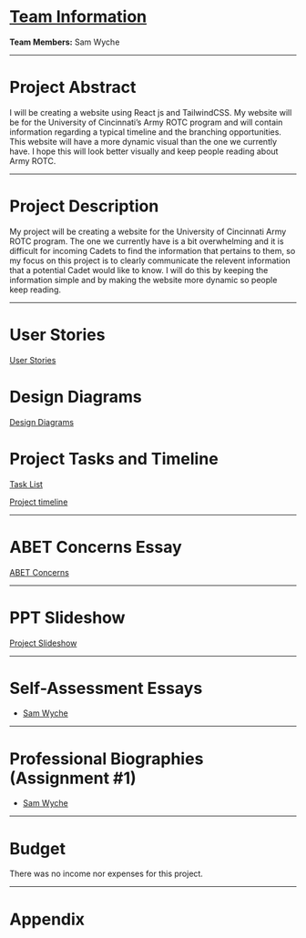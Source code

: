 # [Team Information]()

**Team Members:** Sam Wyche

---

# Project Abstract

I will be creating a website using React js and TailwindCSS. My website will be for the University of Cincinnati’s Army ROTC program and will contain information regarding a typical timeline and the branching opportunities. This website will have a more dynamic visual than the one we currently have. I hope this will look better visually and keep people reading about Army ROTC.

---

# Project Description

My project will be creating a website for the University of Cincinnati Army ROTC program. The one we currently have is a bit overwhelming and it is difficult for incoming Cadets to find the information that pertains to them, so my focus on this project is to clearly communicate the relevent information that a potential Cadet would like to know. I will do this by keeping the information simple and by making the website more dynamic so people keep reading.

---

# User Stories

[User Stories](https://github.com/sam-wyche/wyche-senior-design/blob/main/User_Stories.md)

# Design Diagrams

[Design Diagrams](https://github.com/sam-wyche/wyche-senior-design/blob/main/Design_Diagrams/Assignment4.md)


# Project Tasks and Timeline

[Task List](https://github.com/sam-wyche/wyche-senior-design/blob/main/Tasklist.md)

[Project timeline](https://github.com/sam-wyche/wyche-senior-design/blob/main/Timeline.md)

---

# ABET Concerns Essay

[ABET Concerns](https://github.com/sam-wyche/wyche-senior-design/blob/main/SD%20Assignment%207%20-%20Constraints%20essay.pdf)

---

# PPT Slideshow

[Project Slideshow](https://docs.google.com/presentation/d/1xkbmythVVA1sal-r0yxuF9ZBCLfmvAw1/edit#slide=id.p1)

---

# Self-Assessment Essays

- [Sam Wyche](https://github.com/sam-wyche/wyche-senior-design/blob/main/SD%20Assignment%203%20-%20Individual%20write%20up.pdf)

---

# Professional Biographies (Assignment #1)

- [Sam Wyche](https://github.com/sam-wyche/wyche-senior-design/blob/main/wyche-professional-bio.md)

---

# Budget

There was no income nor expenses for this project.

---

# Appendix
